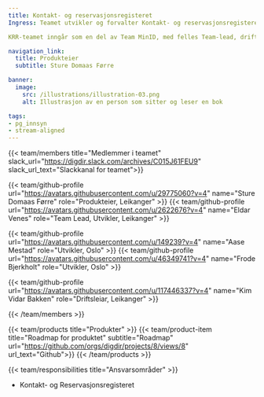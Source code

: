```yaml
---
title: Kontakt- og reservasjonsregisteret
Ingress: Teamet utvikler og forvalter Kontakt- og reservasjonsregisteret (KRR) - Primærkilden for innbyggernes digitale kontaktinformasjon

KRR-teamet inngår som en del av Team MinID, med felles Team-lead, driftsleder og Service Manager

navigation_link:
  title: Produkteier
  subtitle: Sture Domaas Førre

banner:
  image:
    src: /illustrations/illustration-03.png
    alt: Illustrasjon av en person som sitter og leser en bok

tags:
- pg_innsyn
- stream-aligned
---
```


{{< team/members title="Medlemmer i teamet" slack_url="https://digdir.slack.com/archives/C015J61FEU9" slack_url_text="Slackkanal for teamet">}}

  {{< team/github-profile url="https://avatars.githubusercontent.com/u/29775060?v=4" name="Sture Domaas Førre" role="Produkteier,  Leikanger" >}}
  {{< team/github-profile url="https://avatars.githubusercontent.com/u/2622676?v=4" name="Eldar Venes" role="Team Lead, Utvikler, Leikanger" >}}

  {{< team/github-profile url="https://avatars.githubusercontent.com/u/149239?v=4" name="Aase Mestad" role="Utvikler, Oslo" >}}
  {{< team/github-profile url="https://avatars.githubusercontent.com/u/46349741?v=4" name="Frode Bjerkholt" role="Utvikler, Oslo" >}}

  {{< team/github-profile url="https://avatars.githubusercontent.com/u/117446337?v=4" name="Kim Vidar Bakken" role="Driftsleiar, Leikanger" >}}

{{< /team/members >}}

{{< team/products title="Produkter" >}}
{{< team/product-item title="Roadmap for produktet" subtitle="Roadmap" url="https://github.com/orgs/digdir/projects/8/views/8" url_text="Github">}}
{{< /team/products >}}

{{< team/responsibilities title="Ansvarsområder" >}}

- Kontakt- og Reservasjonsregisteret 

